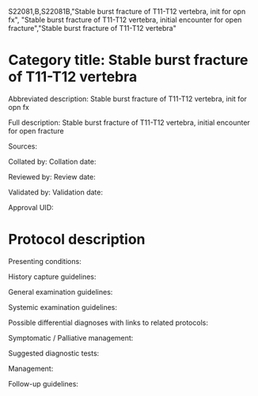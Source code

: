 S22081,B,S22081B,"Stable burst fracture of T11-T12 vertebra, init for opn fx", "Stable burst fracture of T11-T12 vertebra, initial encounter for open fracture","Stable burst fracture of T11-T12 vertebra"
# Category title: Stable burst fracture of T11-T12 vertebra

Abbreviated description: Stable burst fracture of T11-T12 vertebra, init for opn fx

Full description: Stable burst fracture of T11-T12 vertebra, initial encounter for open fracture

Sources:

Collated by:
Collation date:

Reviewed by:
Review date:

Validated by:
Validation date:

Approval UID:

# Protocol description

Presenting conditions:

History capture guidelines:

General examination guidelines:

Systemic examination guidelines:

Possible differential diagnoses with links to related protocols:

Symptomatic / Palliative management:

Suggested diagnostic tests:

Management:

Follow-up guidelines:
